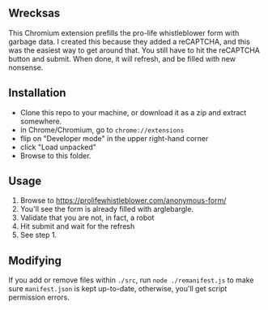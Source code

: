 Wrecksas
--------

This Chromium extension prefills the pro-life whistleblower form with garbage data.  I created this because they added a reCAPTCHA, and this was the easiest way to get around that.  You still have to hit the reCAPTCHA button and submit.  When done, it will refresh, and be filled with new nonsense.

## Installation

* Clone this repo to your machine, or download it as a zip and extract somewhere.
* in Chrome/Chromium, go to `chrome://extensions`
* flip on "Developer mode" in the upper right-hand corner
* click "Load unpacked"
* Browse to this folder.

## Usage

1. Browse to https://prolifewhistleblower.com/anonymous-form/
2. You'll see the form is already filled with arglebargle.
3. Validate that you are not, in fact, a robot
4. Hit submit and wait for the refresh
5. See step 1.

## Modifying

If you add or remove files within `./src`, run `node ./remanifest.js` to make sure `manifest.json` is kept up-to-date, otherwise, you'll get script permission errors.
